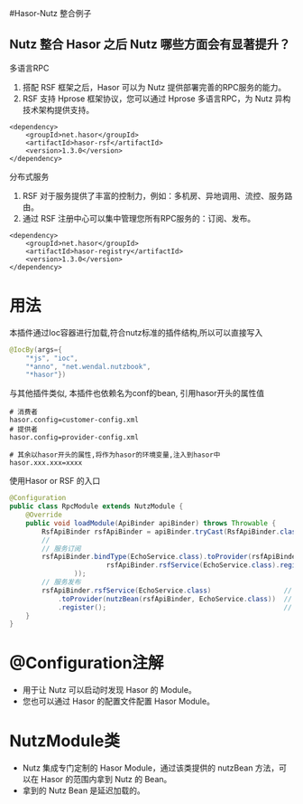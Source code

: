 #Hasor-Nutz 整合例子

## Nutz 整合 Hasor 之后 Nutz 哪些方面会有显著提升？

多语言RPC
1. 搭配 RSF 框架之后，Hasor 可以为 Nutz 提供部署完善的RPC服务的能力。
2. RSF 支持 Hprose 框架协议，您可以通过 Hprose 多语言RPC，为 Nutz 异构技术架构提供支持。

```
<dependency>
    <groupId>net.hasor</groupId>
    <artifactId>hasor-rsf</artifactId>
    <version>1.3.0</version>
</dependency>
```

分布式服务
1. RSF 对于服务提供了丰富的控制力，例如：多机房、异地调用、流控、服务路由。
2. 通过 RSF 注册中心可以集中管理您所有RPC服务的：订阅、发布。
```
<dependency>
    <groupId>net.hasor</groupId>
    <artifactId>hasor-registry</artifactId>
    <version>1.3.0</version>
</dependency>
```

用法
==================================

本插件通过Ioc容器进行加载,符合nutz标准的插件结构,所以可以直接写入

```java
@IocBy(args={
	"*js", "ioc",
	"*anno", "net.wendal.nutzbook",
	"*hasor"})
```

与其他插件类似, 本插件也依赖名为conf的bean, 引用hasor开头的属性值

```
# 消费者
hasor.config=customer-config.xml
# 提供者
hasor.config=provider-config.xml

# 其余以hasor开头的属性,将作为hasor的环境变量,注入到hasor中
hasor.xxx.xxx=xxxx
```

使用Hasor or RSF 的入口

```java
@Configuration
public class RpcModule extends NutzModule {
    @Override
    public void loadModule(ApiBinder apiBinder) throws Throwable {
        RsfApiBinder rsfApiBinder = apiBinder.tryCast(RsfApiBinder.class);
        //
        // 服务订阅
        rsfApiBinder.bindType(EchoService.class).toProvider(rsfApiBinder.converToProvider(  // 发布服务到 Hasor 容器中
                        rsfApiBinder.rsfService(EchoService.class).register()               // 注册消费者
                ));
        // 服务发布
        rsfApiBinder.rsfService(EchoService.class)                  // 声明服务接口
            .toProvider(nutzBean(rsfApiBinder, EchoService.class))  // 使用 nutz Bean 中的Bean 作为实现类
            .register();                                            // 发布服务
    }
}
```

@Configuration注解
======================================

* 用于让 Nutz 可以启动时发现 Hasor 的 Module。
* 您也可以通过 Hasor 的配置文件配置 Hasor Module。

NutzModule类
======================================

* Nutz 集成专门定制的 Hasor Module，通过该类提供的 nutzBean 方法，可以在 Hasor 的范围内拿到 Nutz 的 Bean。
* 拿到的 Nutz Bean 是延迟加载的。
